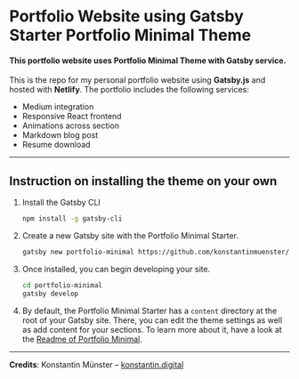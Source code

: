 # Portfolio Website using Gatsby Starter Portfolio Minimal Theme

#### This portfolio website uses Portfolio Minimal Theme with Gatsby service.

This is the repo for my personal portfolio website using **Gatsby.js** and hosted with **Netlify**. The portfolio includes the following services:

- Medium integration
- Responsive React frontend
- Animations across section
- Markdown blog post
- Resume download

---
## Instruction on installing the theme on your own

1. Install the Gatsby CLI

   ```sh
   npm install -g gatsby-cli
   ```

2. Create a new Gatsby site with the Portfolio Minimal Starter.

   ```sh
   gatsby new portfolio-minimal https://github.com/konstantinmuenster/gatsby-starter-portfolio-minimal-theme
   ```

3. Once installed, you can begin developing your site.

   ```sh
   cd portfolio-minimal
   gatsby develop
   ```

4. By default, the Portfolio Minimal Starter has a `content` directory at the root of your Gatsby site. There, you can edit the theme settings as well as add content for your sections. To learn more about it, have a look at the [Readme of Portfolio Minimal](https://github.com/konstantinmuenster/gatsby-theme-portfolio-minimal/tree/main/gatsby-theme-portfolio-minimal#readme).

---

**Credits**: Konstantin Münster – [konstantin.digital](https://konstantin.digital)

